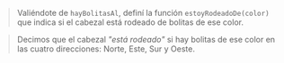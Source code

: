 > Valiéndote de `hayBolitasAl`, definí la función `estoyRodeadoDe(color)` que indica si el cabezal está rodeado de bolitas de ese color. 

> Decimos que el cabezal _"está rodeado"_ si hay bolitas de ese color en las cuatro direcciones: Norte, Este, Sur y Oeste.